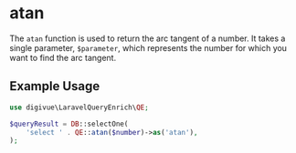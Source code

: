 # atan

The `atan` function is used to return the arc tangent of a number. It takes a single parameter, `$parameter`, which
represents the number for which you want to find the arc tangent.

## Example Usage

```php
use digivue\LaravelQueryEnrich\QE;

$queryResult = DB::selectOne(
    'select ' . QE::atan($number)->as('atan'),
);
```
